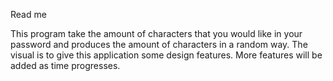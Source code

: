 Read me

This program take the amount of characters that you would like in your password and produces the amount of characters in a random way.
The visual is to give this application some design features.
More features will be added as time progresses. 